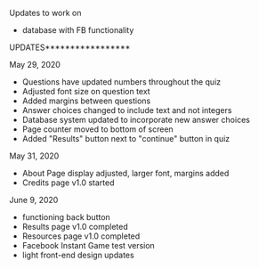 Updates to work on
- database with FB functionality


UPDATES*****************

May 29, 2020
- Questions have updated numbers
throughout the quiz
- Adjusted font size on question text
- Added margins between questions
- Answer choices changed to include text
and not integers
- Database system updated to incorporate new answer choices
- Page counter moved to bottom of screen 
- Added "Results" button next to "continue" button in quiz

May 31, 2020
- About Page display adjusted, larger font, 
margins added
- Credits page v1.0 started

June 9, 2020
- functioning back button
- Results page v1.0 completed
- Resources page v1.0 completed
- Facebook Instant Game test version
- light front-end design updates